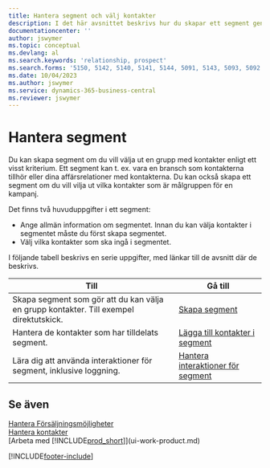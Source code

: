 ```yaml
---
title: Hantera segment och välj kontakter
description: I det här avsnittet beskrivs hur du skapar ett segment genom att välja en grupp kontakter enligt specifika kriterier för att senare rikta in sig på segmentet med en kampanj.
documentationcenter: ''
author: jswymer
ms.topic: conceptual
ms.devlang: al
ms.search.keywords: 'relationship, prospect'
ms.search.forms: '5150, 5142, 5140, 5141, 5144, 5091, 5143, 5093, 5092'
ms.date: 10/04/2023
ms.author: jswymer
ms.service: dynamics-365-business-central
ms.reviewer: jswymer
---
```

# Hantera segment
Du kan skapa segment om du vill välja ut en grupp med kontakter enligt ett visst kriterium. Ett segment kan t. ex. vara en bransch som kontakterna tillhör eller dina affärsrelationer med kontakterna. Du kan också skapa ett segment om du vill vilja ut vilka kontakter som är målgruppen för en kampanj.

Det finns två huvuduppgifter i ett segment:

* Ange allmän information om segmentet. Innan du kan välja kontakter i segmentet måste du först skapa segmentet.
* Välj vilka kontakter som ska ingå i segmentet.

I följande tabell beskrivs en serie uppgifter, med länkar till de avsnitt där de beskrivs.

| Till | Gå till |
| --- | --- |
| Skapa segment som gör att du kan välja en grupp kontakter. Till exempel direktutskick. |[Skapa segment](marketing-how-create-segment.md) |
| Hantera de kontakter som har tilldelats segment. |[Lägga till kontakter i segment](marketing-add-contact-segment.md) |
| Lära dig att använda interaktioner för segment, inklusive loggning. |[Hantera interaktioner för segment](marketing-interaction-segments.md) |

## Se även
[Hantera Försäljningsmöjligheter](marketing-manage-sales-opportunities.md)  
[Hantera kontakter](marketing-contacts.md)  
[Arbeta med [!INCLUDE[prod_short](includes/prod_short.md)]](ui-work-product.md)


[!INCLUDE[footer-include](includes/footer-banner.md)]